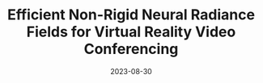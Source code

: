 ---
title: "Efficient Non-Rigid Neural Radiance Fields for Virtual Reality Video Conferencing"
collection: papers
permalink: /papers/2023-08-30-efficient-non-rigid-neural-radiance-fields
excerpt: ''
date: 2023-08-30
venue: 'n/a'
paperurl: 'files/master-thesis.pdf'
citation: #'Your Name, You. (2009). &quot;Paper Title Number 1.&quot; <i>Journal 1</i>. 1(1).'
---
